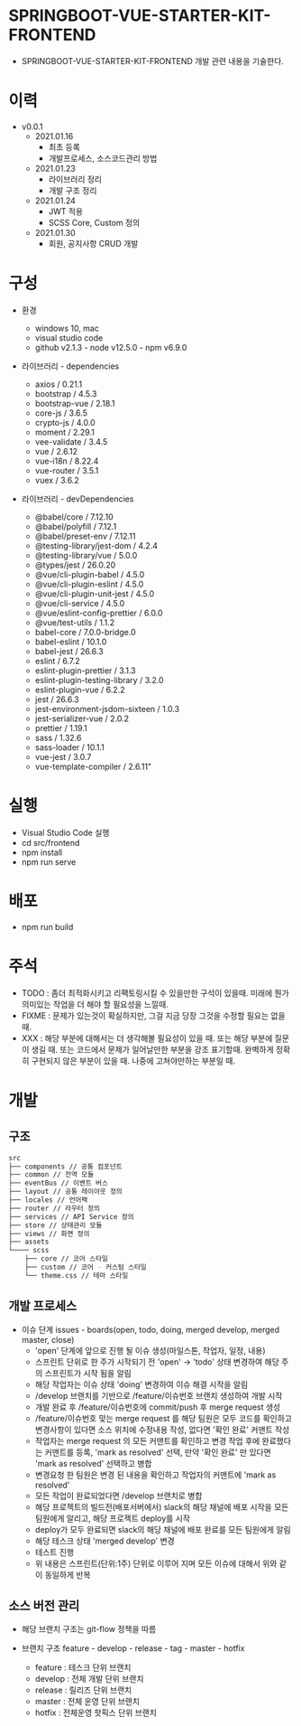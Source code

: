 # SPRINGBOOT-VUE-STARTER-KIT-FRONTEND

- SPRINGBOOT-VUE-STARTER-KIT-FRONTEND 개발 관련 내용을 기술한다.

# 이력

- v0.0.1
  - 2021.01.16
    - 최초 등록
    - 개발프로세스, 소스코드관리 방법
  - 2021.01.23
    - 라이브러리 정리
    - 개발 구조 정리
  - 2021.01.24
    - JWT 적용
    - SCSS Core, Custom 정의
  - 2021.01.30
    - 회원, 공지사항 CRUD 개발

# 구성

  <!-- blank line -->

- 환경

  - windows 10, mac
  - visual studio code
  - github v2.1.3 - node v12.5.0 - npm v6.9.0

  <!-- blank line -->

- 라이브러리 - dependencies

  - axios / 0.21.1
  - bootstrap / 4.5.3
  - bootstrap-vue / 2.18.1
  - core-js / 3.6.5
  - crypto-js / 4.0.0
  - moment / 2.29.1
  - vee-validate / 3.4.5
  - vue / 2.6.12
  - vue-i18n / 8.22.4
  - vue-router / 3.5.1
  - vuex / 3.6.2

- 라이브러리 - devDependencies

  - @babel/core / 7.12.10
  - @babel/polyfill / 7.12.1
  - @babel/preset-env / 7.12.11
  - @testing-library/jest-dom / 4.2.4
  - @testing-library/vue / 5.0.0
  - @types/jest / 26.0.20
  - @vue/cli-plugin-babel / 4.5.0
  - @vue/cli-plugin-eslint / 4.5.0
  - @vue/cli-plugin-unit-jest / 4.5.0
  - @vue/cli-service / 4.5.0
  - @vue/eslint-config-prettier / 6.0.0
  - @vue/test-utils / 1.1.2
  - babel-core / 7.0.0-bridge.0
  - babel-eslint / 10.1.0
  - babel-jest / 26.6.3
  - eslint / 6.7.2
  - eslint-plugin-prettier / 3.1.3
  - eslint-plugin-testing-library / 3.2.0
  - eslint-plugin-vue / 6.2.2
  - jest / 26.6.3
  - jest-environment-jsdom-sixteen / 1.0.3
  - jest-serializer-vue / 2.0.2
  - prettier / 1.19.1
  - sass / 1.32.6
  - sass-loader / 10.1.1
  - vue-jest / 3.0.7
  - vue-template-compiler / 2.6.11"

# 실행

- Visual Studio Code 실행
- cd src/frontend
- npm install
- npm run serve

# 배포

- npm run build

# 주석

- TODO : 좀더 최적화시키고 리팩토링시킬 수 있을만한 구석이 있을때. 미래에 뭔가 의미있는 작업을 더 해야 할 필요성을 느낄때.
- FIXME : 문제가 있는것이 확실하지만, 그걸 지금 당장 그것을 수정할 필요는 없을 때.
- XXX : 해당 부분에 대해서는 더 생각해볼 필요성이 있을 때. 또는 해당 부분에 질문이 생길 때. 또는 코드에서 문제가 일어날만한 부분을 강조 표기할때. 완벽하게 정확히 구현되지 않은 부분이 있을 때. 나중에 고쳐야만하는 부분일 때.

# 개발

## 구조

```sh
src
├── components // 공통 컴포넌트
├── common // 전역 모듈
├── eventBus // 이벤트 버스
├── layout // 공통 레이아웃 정의
├── locales // 언어팩
├── router // 라우터 정의
├── services // API Service 정의
├── store // 상태관리 모듈
├── views // 화면 정의
├── assets
└──── scss
    ├── core // 코어 스타일
    ├── custom // 코어 - 커스텀 스타일
    └── theme.css // 테마 스타일
```

## 개발 프로세스

- 이슈 단계
  issues - boards(open, todo, doing, merged develop, merged master, close)
  - 'open' 단계에 앞으로 진행 될 이슈 생성(마일스톤, 작업자, 일정, 내용)
  - 스프린트 단위로 한 주가 시작되기 전 'open' -> 'todo' 상태 변경하여 해당 주의 스프린트가 시작 됨을 알림
  - 해당 작업자는 이슈 상태 'doing' 변경하여 이슈 해결 시작을 알림
  - /develop 브랜치를 기반으로 /feature/이슈번호 브랜치 생성하여 개발 시작
  - 개발 완료 후 /feature/이슈번호에 commit/push 후 merge request 생성
  - /feature/이슈번호 맞는 merge request 를 해당 팀원은 모두 코드를 확인하고 변경사항이 있다면 소스 위치에 수정내용 작성, 없다면 '확인 완료' 커맨트 작성
  - 작업자는 merge request 의 모든 커맨트를 확인하고 변경 작업 후에 완료했다는 커맨트를 등록, 'mark as resolved' 선택,
    만약 '확인 완료' 만 있다면 'mark as resolved' 선택하고 병합
  - 변경요청 한 팀원은 변경 된 내용을 확인하고 작업자의 커맨트에 'mark as resolved'
  - 모든 작업이 완료되었다면 /develop 브랜치로 병합
  - 해당 프로젝트의 빌드전(배포서버에서) slack의 해당 채널에 배포 시작을 모든 팀원에게 알리고, 해당 프로젝트 deploy를 시작
  - deploy가 모두 완료되면 slack의 해당 채널에 배포 완료를 모든 팀원에게 알림
  - 해당 테스크 상태 'merged develop' 변경
  - 테스트 진행
  - 위 내용은 스프린트(단위:1주) 단위로 이루어 지며 모든 이슈에 대해서 위와 같이 동일하게 반복

## 소스 버전 관리

- 해당 브랜치 구조는 git-flow 정책을 따름

- 브랜치 구조
  feature - develop - release - tag - master - hotfix
  - feature : 테스크 단위 브랜치
  - develop : 전체 개발 단위 브랜치
  - release : 릴리즈 단위 브랜치
  - master : 전체 운영 단위 브랜치
  - hotfix : 전체운영 핫픽스 단위 브랜치
